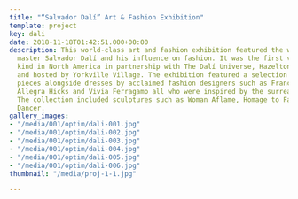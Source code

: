 ```yaml
---
title: "“Salvador Dalí” Art & Fashion Exhibition"
template: project
key: dali
date: 2018-11-18T01:42:51.000+00:00
description: This world-class art and fashion exhibition featured the work of surrealist
  master Salvador Dalí and his influence on fashion. It was the first viewing of its
  kind in North America in partnership with The Dalí Universe, Hazelton Fine Art Galleries
  and hosted by Yorkville Village. The exhibition featured a selection of unique art
  pieces alongside dresses by acclaimed fashion designers such as Franco Moschino,
  Allegra Hicks and Vivia Ferragamo all who were inspired by the surrealist icon.
  The collection included sculptures such as Woman Aflame, Homage to Fashion and Dalinian
  Dancer.
gallery_images:
- "/media/001/optim/dali-001.jpg"
- "/media/001/optim/dali-002.jpg"
- "/media/001/optim/dali-003.jpg"
- "/media/001/optim/dali-004.jpg"
- "/media/001/optim/dali-005.jpg"
- "/media/001/optim/dali-006.jpg"
thumbnail: "/media/proj-1-1.jpg"

---
```

